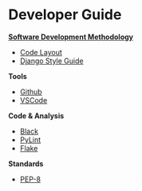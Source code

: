 # Developer Guide

**[Software Development Methodology](methodology.md)**
* [Code Layout](layout.md)
* [Django Style Guide](django.md)

**Tools**
* [Github](github.md)
* [VSCode](vscode.md)

**Code & Analysis**
* [Black](https://github.com/psf/black)
* [PyLint](https://www.pylint.org/)
* [Flake](https://flake8.pycqa.org/)

**Standards**
* [PEP-8](https://peps.python.org/pep-0008/)
